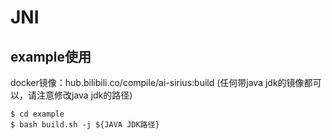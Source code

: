 # JNI

## example使用
docker镜像：hub.bilibili.co/compile/ai-sirius:build
(任何带java jdk的镜像都可以，请注意修改java jdk的路径)
```shell
$ cd example
$ bash build.sh -j ${JAVA JDK路径}
```
